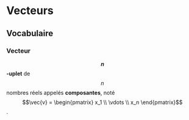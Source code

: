 # Vecteurs

## Vocabulaire

### Vecteur

**$$n$$-uplet** de $$n$$ nombres réels appelés **composantes**, noté
$$\vec{v} = \begin{pmatrix} x_1 \\ \vdots \\ x_n \end{pmatrix}$$.
